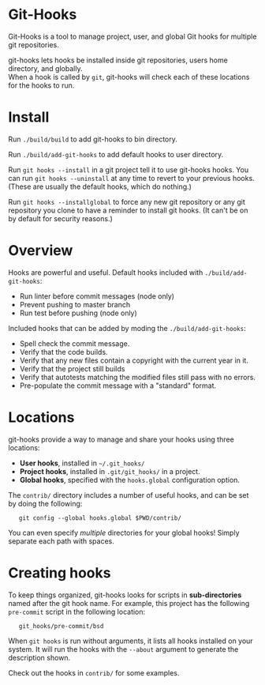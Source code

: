 # Git-Hooks

Git-Hooks is a tool to manage project, user, and global Git hooks for multiple git repositories.

git-hooks lets hooks be installed inside git repositories, users home directory, and globally.  
When a hook is called by `git`, git-hooks will check each of these locations for the hooks to run.


Install
=======

Run `./build/build` to add git-hooks to bin directory.

Run `./build/add-git-hooks` to add default hooks to user directory.

Run `git hooks --install` in a git project tell it to use git-hooks hooks.  You can run `git hooks --uninstall` at any time to revert to your previous hooks.  (These are usually the default hooks, which do nothing.)

Run `git hooks --installglobal` to force any new git repository or any git repository you clone to have a reminder to install git hooks. (It can't be on by default for security reasons.)

Overview
========

Hooks are powerful and useful. Default hooks included with `./build/add-git-hooks`:

- Run linter before commit messages (node only)
- Prevent pushing to master branch
- Run test before pushing (node only)

Included hooks that can be added by moding the `./build/add-git-hooks`:

- Spell check the commit message.
- Verify that the code builds.
- Verify that any new files contain a copyright with the current year in it.
- Verify that the project still builds
- Verify that autotests matching the modified files still pass with no errors.
- Pre-populate the commit message with a "standard" format.

Locations
=========

git-hooks provide a way to manage and share your hooks using three locations:

 - **User hooks**, installed in `~/.git_hooks/`
 - **Project hooks**, installed in `.git/git_hooks/` in a project.
 - **Global hooks**, specified with the `hooks.global` configuration option.

The `contrib/` directory includes a number of useful hooks, and can be set by doing the following:

	   git config --global hooks.global $PWD/contrib/

You can even specify _multiple_ directories for your global hooks! Simply separate each path with spaces.


Creating hooks
==============

To keep things organized, git-hooks looks for scripts in **sub-directories** named after the git hook name.  For example, this project has the following `pre-commit` script in the following location:

	   git_hooks/pre-commit/bsd

When `git hooks` is run without arguments, it lists all hooks installed on your system.  It will run the hooks with the `--about` argument to generate the description shown.  

Check out the hooks in `contrib/` for some examples.

